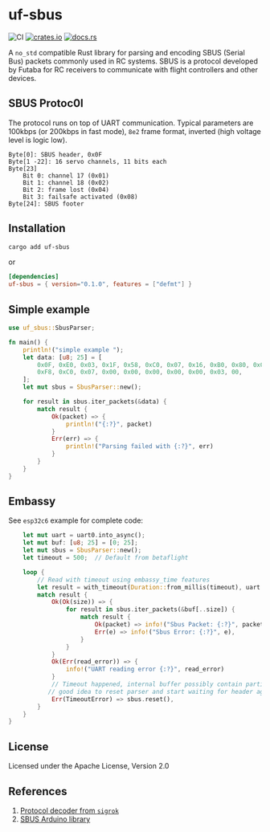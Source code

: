 # uf-sbus

![CI](https://github.com/jettify/uf-sbus/actions/workflows/rust_ci.yml/badge.svg)
[![crates.io](https://img.shields.io/crates/v/uf-sbus)](https://crates.io/crates/uf-sbus)
[![docs.rs](https://img.shields.io/docsrs/uf-sbus)](https://docs.rs/uf-sbus/latest/uf_sbus/)

A `no_std` compatible Rust library for parsing and encoding SBUS (Serial Bus) packets
commonly used in RC systems. SBUS is a protocol developed by Futaba for RC
receivers to communicate with flight controllers and other devices.

## SBUS Protoc0l

The protocol runs on top of UART communication. Typical parameters are 100kbps (or 200kbps in fast mode), `8e2` frame format, inverted (high voltage level is logic low).

    Byte[0]: SBUS header, 0x0F
    Byte[1 -22]: 16 servo channels, 11 bits each
    Byte[23]
        Bit 0: channel 17 (0x01)
        Bit 1: channel 18 (0x02)
        Bit 2: frame lost (0x04)
        Bit 3: failsafe activated (0x08)
    Byte[24]: SBUS footer

## Installation

```bash
cargo add uf-sbus
```

or

```toml
[dependencies]
uf-sbus = { version="0.1.0", features = ["defmt"] }

```

## Simple example

```rust
use uf_sbus::SbusParser;

fn main() {
    println!("simple example ");
    let data: [u8; 25] = [
        0x0F, 0xE0, 0x03, 0x1F, 0x58, 0xC0, 0x07, 0x16, 0xB0, 0x80, 0x05, 0x2C, 0x60, 0x01, 0x0B,
        0xF8, 0xC0, 0x07, 0x00, 0x00, 0x00, 0x00, 0x00, 0x03, 00,
    ];
    let mut sbus = SbusParser::new();

    for result in sbus.iter_packets(&data) {
        match result {
            Ok(packet) => {
                println!("{:?}", packet)
            }
            Err(err) => {
                println!("Parsing failed with {:?}", err)
            }
        }
    }
}
```

## Embassy

See `esp32c6` example for complete code:

```rust
    let mut uart = uart0.into_async();
    let mut buf: [u8; 25] = [0; 25];
    let mut sbus = SbusParser::new();
    let timeout = 500;  // Default from betaflight

    loop {
        // Read with timeout using embassy_time features
        let result = with_timeout(Duration::from_millis(timeout), uart.read_async(&mut buf)).await;
        match result {
            Ok(Ok(size)) => {
                for result in sbus.iter_packets(&buf[..size]) {
                    match result {
                        Ok(packet) => info!("Sbus Packet: {:?}", packet.channels),
                        Err(e) => info!("Sbus Error: {:?}", e),
                    }
                }
            }
            Ok(Err(read_error)) => {
                info!("UART reading error {:?}", read_error)
            }
            // Timeout happened, internal buffer possibly contain partial packet,
           // good idea to reset parser and start waiting for header again.
            Err(TimeoutError) => sbus.reset(),
        }
    }
}
```

## License

Licensed under the Apache License, Version 2.0

## References

1. [Protocol decoder from `sigrok`](https://sigrok.org/wiki/Protocol_decoder:Sbus_futaba)
1. [SBUS Arduino library](https://github.com/bolderflight/SBUS)
